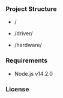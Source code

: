 ### Project Structure

- /

- /driver/

- /hardware/

### Requirements

- Node.js v14.2.0

### License
